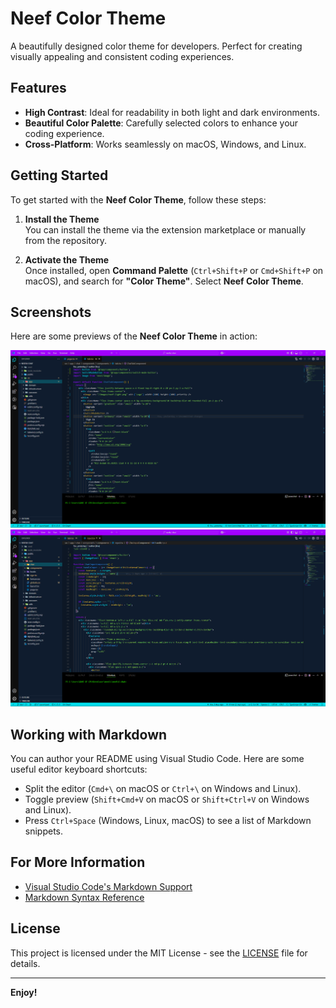 # Neef Color Theme

A beautifully designed color theme for developers. Perfect for creating visually appealing and consistent coding experiences.

## Features

- **High Contrast**: Ideal for readability in both light and dark environments.
- **Beautiful Color Palette**: Carefully selected colors to enhance your coding experience.
- **Cross-Platform**: Works seamlessly on macOS, Windows, and Linux.

## Getting Started

To get started with the **Neef Color Theme**, follow these steps:

1. **Install the Theme**  
   You can install the theme via the extension marketplace or manually from the repository.

2. **Activate the Theme**  
   Once installed, open **Command Palette** (`Ctrl+Shift+P` or `Cmd+Shift+P` on macOS), and search for **"Color Theme"**. Select **Neef Color Theme**.

## Screenshots

Here are some previews of the **Neef Color Theme** in action:

![Neef Theme Screenshot](https://github.com/KhwanNon/neef-color-theme/raw/main/assets/1.png)
![Neef Theme Screenshot](https://github.com/KhwanNon/neef-color-theme/raw/main/assets/2.png)

## Working with Markdown

You can author your README using Visual Studio Code. Here are some useful editor keyboard shortcuts:

- Split the editor (`Cmd+\` on macOS or `Ctrl+\` on Windows and Linux).
- Toggle preview (`Shift+Cmd+V` on macOS or `Shift+Ctrl+V` on Windows and Linux).
- Press `Ctrl+Space` (Windows, Linux, macOS) to see a list of Markdown snippets.

## For More Information

- [Visual Studio Code's Markdown Support](http://code.visualstudio.com/docs/languages/markdown)
- [Markdown Syntax Reference](https://help.github.com/articles/markdown-basics/)

## License

This project is licensed under the MIT License - see the [LICENSE](LICENSE) file for details.

---

**Enjoy!**

